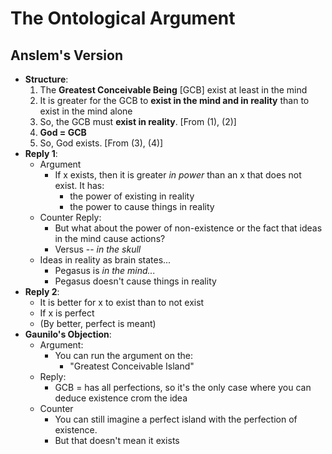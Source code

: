 The Ontological Argument
========================

Anslem's Version
-----------------
- **Structure**:
    1. The **Greatest Conceivable Being** [GCB] exist at least in the mind
    2. It is greater for the GCB to **exist in the mind and in reality** than to exist in the mind alone
    3. So, the GCB must **exist in reality**. [From (1), (2)]
    4. **God = GCB**
    5. So, God exists. [From (3), (4)]
- **Reply 1**:
    * Argument
        - If x exists, then it is greater *in power* than an x that does not exist. It has:
            * the power of existing in reality
            * the power to cause things in reality
    * Counter Reply:
        - But what about the power of non-existence or the fact that ideas in the mind cause actions?
        - Versus -- *in the skull*
    * Ideas in reality as brain states...
        - Pegasus is *in the mind...*
        - Pegasus doesn't cause things in reality
- **Reply 2**:
    * It is better for x to exist than to not exist
    * If x is perfect
    * (By better, perfect is meant)
- **Gaunilo's Objection**:
    * Argument:
        - You can run the argument on the:
            * "Greatest Conceivable Island"
    * Reply:
        - GCB = has all perfections, so it's the only case where you can deduce existence crom the idea
    * Counter
        - You can still imagine a perfect island with the perfection of existence.
        - But that doesn't mean it exists
